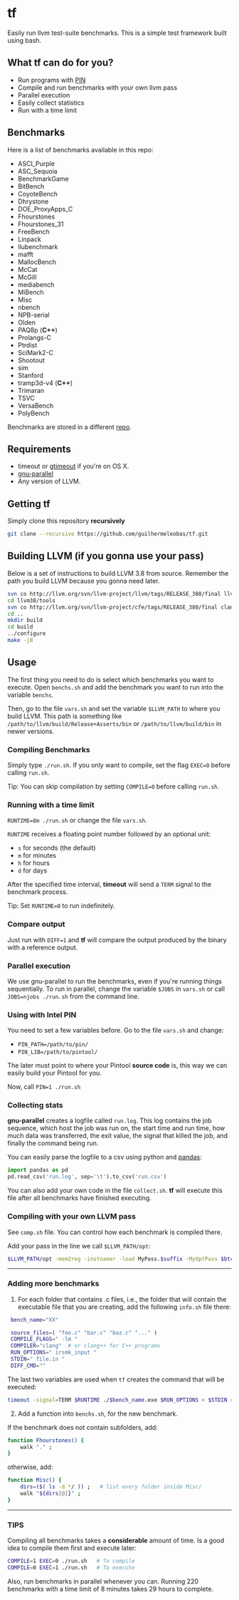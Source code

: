 # tf
Easily run llvm test-suite benchmarks. This is a simple test framework built using bash.

## What tf can do for you?
- Run programs with [PIN](https://software.intel.com/en-us/articles/pin-a-dynamic-binary-instrumentation-tool)
- Compile and run benchmarks with your own llvm pass
- Parallel execution
- Easily collect statistics
- Run with a time limit

## Benchmarks

Here is a list of benchmarks available in this repo:

- ASCI_Purple
- ASC_Sequoia
- BenchmarkGame
- BitBench
- CoyoteBench
- Dhrystone
- DOE_ProxyApps_C
- Fhourstones
- Fhourstones_31
- FreeBench
- Linpack
- llubenchmark
- mafft
- MallocBench
- McCat
- McGill
- mediabench
- MiBench
- Misc
- nbench
- NPB-serial
- Olden
- PAQ8p (**C++**)
- Prolangs-C
- Ptrdist
- SciMark2-C
- Shootout
- sim
- Stanford
- tramp3d-v4 (**C++**)
- Trimaran
- TSVC
- VersaBench
- PolyBench

Benchmarks are stored in a different [repo](https://github.com/guilhermeleobas/Benchmarks).

## Requirements
- timeout or [gtimeout](https://stackoverflow.com/questions/3504945/timeout-command-on-mac-os-x) if you're on OS X.
- [gnu-parallel](http://brewformulas.org/Parallel)
- Any version of LLVM.

## Getting tf
Simply clone this repository **recursively**
```bash
git clone --recursive https://github.com/guilhermeleobas/tf.git
```

## Building LLVM (if you gonna use your pass)

Below is a set of instructions to build LLVM 3.8 from source. Remember the path you build LLVM because you gonna need later.

```bash
svn co http://llvm.org/svn/llvm-project/llvm/tags/RELEASE_380/final llvm38
cd llvm38/tools
svn co http://llvm.org/svn/llvm-project/cfe/tags/RELEASE_380/final clang
cd ..
mkdir build
cd build
../configure
make -j8
```

## Usage

The first thing you need to do is select which benchmarks you want to execute. Open `benchs.sh` and add the benchmark you want to run into the variable `benchs`.

Then, go to the file `vars.sh` and set the variable `$LLVM_PATH` to where you build LLVM. This path is something like `/path/to/llvm/build/Release+Asserts/bin` or `/path/to/llvm/build/bin` in newer versions.

### Compiling Benchmarks

Simply type `./run.sh`. If you only want to compile, set the flag `EXEC=0` before calling `run.sh`.

Tip: You can skip compilation by setting `COMPILE=0` before calling `run.sh`.

### Running with a time limit

`RUNTIME=8m ./run.sh` or change the file `vars.sh`.

`RUNTIME` receives a floating point number followed by an optional unit:
- `s` for seconds (the default)
- `m` for minutes
- `h` for hours
- `d` for days

After the specified time interval, **timeout** will send a `TERM` signal to the benchmark process.

Tip: Set `RUNTIME=0` to run indefinitely.

### Compare output

Just run with `DIFF=1` and **tf** will compare the output produced by the binary with a reference output.

### Parallel execution

We use gnu-parallel to run the benchmarks, even if you're running things sequentially. To run in parallel, change the variable `$JOBS` in `vars.sh` or call `JOBS=njobs ./run.sh` from the command line.

### Using with Intel PIN

You need to set a few variables before. Go to the file `vars.sh` and change:
- `PIN_PATH=/path/to/pin/`
- `PIN_LIB=/path/to/pintool/`

The later must point to where your Pintool **source code** is, this way we can easily build your Pintool for you.

Now, call `PIN=1 ./run.sh`

### Collecting stats

**gnu-parallel** creates a logfile called `run.log`. This log contains the job sequence, which host the job was run on, the start time and run time, how much data was transferred, the exit value, the signal that killed the job, and finally the command being run.

You can easily parse the logfile to a csv using python and [pandas](https://pandas.pydata.org/):

```python
import pandas as pd
pd.read_csv('run.log', sep='\t').to_csv('run.csv')
```

You can also add your own code in the file `collect.sh`. **tf** will execute this file after all benchmarks have finished executing.

### Compiling with your own LLVM pass

See `comp.sh` file. You can control how each benchmark is compiled there.

Add your pass in the line we call `$LLVM_PATH/opt`:

```bash
$LLVM_PATH/opt -mem2reg -instnamer -load MyPass.$suffix -MyOptPass $btc_name -o $rbc_name ;
```

------------

### Adding more benchmarks

1) For each folder that contains .c files, i.e., the folder that will
   contain the executable file that you are creating, add the following
   `info.sh` file there:

```bash
 bench_name="XX"

 source_files=( "foo.c" "bar.c" "baz.c" "..." )
 COMPILE_FLAGS=" -lm "
 COMPILER="clang"  # or clang++ for C++ programs
 RUN_OPTIONS=" irsmk_input "
 STDIN=" file.in "
 DIFF_CMD=""
```

The last two variables are used when `tf` creates the command that will be executed:

```bash
timeout -signal=TERM $RUNTIME ./$bench_name.exe $RUN_OPTIONS < $STDIN > /dev/null
```

2) Add a function into `benchs.sh`, for the new benchmark.

If the benchmark does not contain subfolders, add:
```bash
function Fhourstones() {
	walk "." ;
}
```
otherwise, add:
```bash
function Misc() {
	dirs=($( ls -d */ )) ;   # list every folder inside Misc/
	walk "${dirs[@]}" ;
}
```

--------

### TIPS
Compiling all benchmarks takes a **considerable** amount of time. Is a good idea to compile them first and execute later:

```bash
COMPILE=1 EXEC=0 ./run.sh   # To compile
COMPILE=0 EXEC=1 ./run.sh   # To execute
```

Also, run benchmarks in parallel whenever you can. Running 220 benchmarks with a time limit of 8 minutes takes 29 hours to complete.
